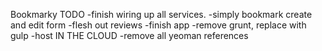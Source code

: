 Bookmarky TODO
-finish wiring up all services.
-simply bookmark create and edit form
-flesh out reviews
-finish app
-remove grunt, replace with gulp
-host IN THE CLOUD
-remove all yeoman references